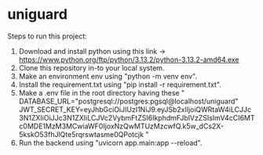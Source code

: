 # uniguard

Steps to run this project:
1. Download and install python using this link -> https://www.python.org/ftp/python/3.13.2/python-3.13.2-amd64.exe
2. Clone this repository in-to your local system.
3. Make an environment env using "python -m venv env".
4. Install the requirement.txt using "pip install -r requirement.txt".
5. Make a .env file in the root directory having these " DATABASE_URL="postgresql://postgres:pgsql@localhost/uniguard"
JWT_SECRET_KEY=eyJhbGciOiJIUzI1NiJ9.eyJSb2xlIjoiQWRtaW4iLCJJc3N1ZXIiOiJJc3N1ZXIiLCJVc2VybmFtZSI6IkphdmFJblVzZSIsImV4cCI6MTc0MDE1MzM3MCwiaWF0IjoxNzQwMTUzMzcwfQ.k5w_dCs2X-5kskO53fhJlQte5rqrswtasme0QPotcjk "
6. Run the backend using "uvicorn app.main:app --reload".
